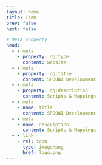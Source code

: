 ```yaml
---
layout: home
title: Team
prev: false
next: false

# Meta property
head:
  - - meta
    - property: og:type
      content: website
  - - meta
    - property: og:title
      content: SPOONI Development
  - - meta
    - property: og:description
      content: Scripts & Mappings
  - - meta
    - name: title
      content: SPOONI Development
  - - meta
    - name: description
      content: Scripts & Mappings
  - - link
    - rel: icon
      type: image/png
      href: logo.png
---
```


<script setup>
import {
  VPTeamPage,
  VPTeamPageTitle,
  VPTeamMembers,
  VPTeamPageSection
} from 'vitepress/theme'

const artist = [
        {
        avatar: 'https://avatars.githubusercontent.com/u/127257627?v=4',
        name: 'Elitefighter',
        title: 'Lead 3D Artist',
        links: [
            { icon: 'github', link: 'https://github.com/Masterspooni' },
            { icon: 'discord', link: 'https://discordapp.com/users/989576880938176583/' },
        ]
    },
    {
        avatar: 'user.png',
        name: 'Arthur Mottergan',
        title: '3D Artist',
        links: [
            { icon: 'github', link: 'https://github.com/Simastrix' },
            { icon: 'discord', link: 'https://discordapp.com/users/540860975218163724/' },
        ]
    },
]

const developer = [
    {
        avatar: 'https://avatars.githubusercontent.com/u/111930499?v=4',
        name: 'Emotion',
        title: 'Developer',
        links: [
            { icon: 'github', link: 'https://github.com/Emotion06' },
            { icon: 'discord', link: 'https://discordapp.com/users/549911000976195590/' },
        ]
    },
    {
        avatar: 'user.png',
        name: 'DrShwaggins',
        title: 'Developer',
        links: [
            { icon: 'discord', link: 'https://discordapp.com/users/352854698660724738/' },
        ]
    },
    {
        avatar: 'user.png',
        name: 'LeFruJohn',
        title: 'Developer',
        links: [
            { icon: 'discord', link: 'https://discordapp.com/users/893217081900802101/' },
        ]
    },
    {
        avatar: 'user.png',
        name: 'iamgroot',
        title: 'Developer',
        links: [
            { icon: 'github', link: 'https://github.com/alexguirre' },
            { icon: 'discord', link: 'https://discordapp.com/users/159488771711172608/' },
        ]
    },
    {
        avatar: 'https://avatars.githubusercontent.com/u/85403339?v=4',
        name: 'i3ucky',
        title: 'Developer',
        links: [
            { icon: 'github', link: 'https://github.com/i3ucky' },
            { icon: 'discord', link: 'https://discordapp.com/users/484326762889740308/' },
        ]
    },
]

const mapper = [
    {
        avatar: 'user.png',
        name: 'FINN',
        title: 'Lead Mapper',
        links: [
            { icon: 'discord', link: 'https://discordapp.com/users/1009153559029366838/' },
        ]
    },
    {
        avatar: 'user.png',
        name: 'Alina',
        title: 'Mapper',
        links: [
            { icon: 'discord', link: 'https://discordapp.com/users/893217081900802101/' },
        ]
    },
    {
        avatar: 'user.png',
        name: 'Crossvok',
        title: 'Mapper',
        links: [
            { icon: 'discord', link: 'https://discordapp.com/users/1198620250774716563/' },
        ]
    },
    {
        avatar: 'user.png',
        name: 'J.A.R.V.I.S.',
        title: 'Mapper',
        links: [
            { icon: 'discord', link: 'https://discordapp.com/users/1198620462675132446/' },
        ]
    },
]

const designer = [
    {
        avatar: 'user.png',
        name: 'Leander',
        title: 'Designer',
        links: [
            { icon: 'discord', link: 'https://discordapp.com/users/364021054198251531/' },
        ]
    },
]

</script>

<VPTeamPage>
  <VPTeamPageTitle>
    <template #title>Our Team</template>
    <template #lead></template>
  </VPTeamPageTitle>

  <VPTeamPageSection>
    <template #title>3D Artists</template>
    <template #lead></template>
    <template #members>
     <VPTeamMembers size="medium" :members="artist" />
    </template>
  </VPTeamPageSection>

  <VPTeamPageSection>
    <template #title>Developers</template>
    <template #lead></template>
    <template #members>
     <VPTeamMembers size="medium" :members="developer" />
    </template>
  </VPTeamPageSection>

  <VPTeamPageSection>
    <template #title>Mappers</template>
    <template #lead></template>
    <template #members>
     <VPTeamMembers size="medium" :members="mapper" />
    </template>
  </VPTeamPageSection>

  <VPTeamPageSection>
    <template #title>Designer</template>
    <template #lead></template>
    <template #members>
     <VPTeamMembers size="medium" :members="designer" />
    </template>
  </VPTeamPageSection>
</VPTeamPage>